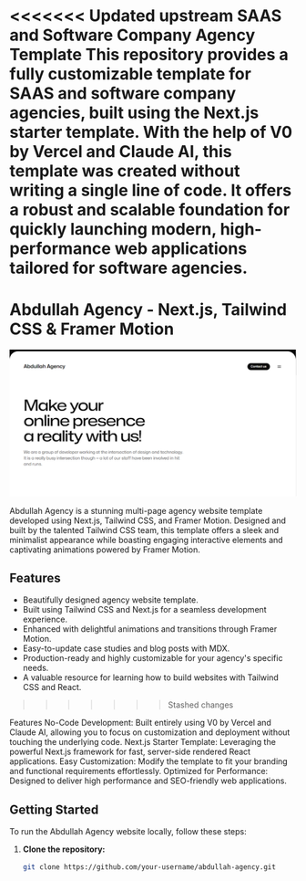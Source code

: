 <<<<<<< Updated upstream
SAAS and Software Company Agency Template
This repository provides a fully customizable template for SAAS and software company agencies, built using the Next.js starter template. With the help of V0 by Vercel and Claude AI, this template was created without writing a single line of code. It offers a robust and scalable foundation for quickly launching modern, high-performance web applications tailored for software agencies.
=======
# Abdullah Agency - Next.js, Tailwind CSS & Framer Motion

![Abdullah Agency](/public/agency.PNG)

Abdullah Agency is a stunning multi-page agency website template developed using Next.js, Tailwind CSS, and Framer Motion. Designed and built by the talented Tailwind CSS team, this template offers a sleek and minimalist appearance while boasting engaging interactive elements and captivating animations powered by Framer Motion.

## Features

- Beautifully designed agency website template.
- Built using Tailwind CSS and Next.js for a seamless development experience.
- Enhanced with delightful animations and transitions through Framer Motion.
- Easy-to-update case studies and blog posts with MDX.
- Production-ready and highly customizable for your agency's specific needs.
- A valuable resource for learning how to build websites with Tailwind CSS and React.
>>>>>>> Stashed changes

Features
No-Code Development: Built entirely using V0 by Vercel and Claude AI, allowing you to focus on customization and deployment without touching the underlying code.
Next.js Starter Template: Leveraging the powerful Next.js framework for fast, server-side rendered React applications.
Easy Customization: Modify the template to fit your branding and functional requirements effortlessly.
Optimized for Performance: Designed to deliver high performance and SEO-friendly web applications.
## Getting Started

To run the Abdullah Agency website locally, follow these steps:

1. **Clone the repository:**

   ```bash
   git clone https://github.com/your-username/abdullah-agency.git
   ```
